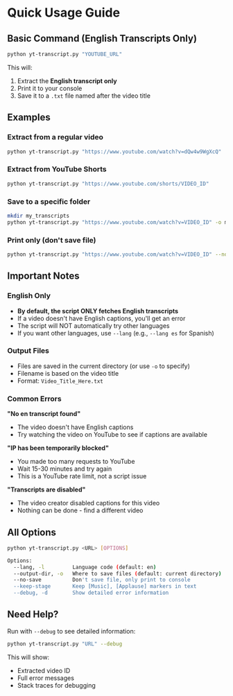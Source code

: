 # Quick Usage Guide

## Basic Command (English Transcripts Only)

```bash
python yt-transcript.py "YOUTUBE_URL"
```

This will:
1. Extract the **English transcript only**
2. Print it to your console
3. Save it to a `.txt` file named after the video title

## Examples

### Extract from a regular video
```bash
python yt-transcript.py "https://www.youtube.com/watch?v=dQw4w9WgXcQ"
```

### Extract from YouTube Shorts
```bash
python yt-transcript.py "https://www.youtube.com/shorts/VIDEO_ID"
```

### Save to a specific folder
```bash
mkdir my_transcripts
python yt-transcript.py "https://www.youtube.com/watch?v=VIDEO_ID" -o my_transcripts/
```

### Print only (don't save file)
```bash
python yt-transcript.py "https://www.youtube.com/watch?v=VIDEO_ID" --no-save
```

## Important Notes

### English Only
- **By default, the script ONLY fetches English transcripts**
- If a video doesn't have English captions, you'll get an error
- The script will NOT automatically try other languages
- If you want other languages, use `--lang` (e.g., `--lang es` for Spanish)

### Output Files
- Files are saved in the current directory (or use `-o` to specify)
- Filename is based on the video title
- Format: `Video_Title_Here.txt`

### Common Errors

**"No en transcript found"**
- The video doesn't have English captions
- Try watching the video on YouTube to see if captions are available

**"IP has been temporarily blocked"**
- You made too many requests to YouTube
- Wait 15-30 minutes and try again
- This is a YouTube rate limit, not a script issue

**"Transcripts are disabled"**
- The video creator disabled captions for this video
- Nothing can be done - find a different video

## All Options

```bash
python yt-transcript.py <URL> [OPTIONS]

Options:
  --lang, -l         Language code (default: en)
  --output-dir, -o   Where to save files (default: current directory)
  --no-save          Don't save file, only print to console
  --keep-stage       Keep [Music], [Applause] markers in text
  --debug, -d        Show detailed error information
```

## Need Help?

Run with `--debug` to see detailed information:
```bash
python yt-transcript.py "URL" --debug
```

This will show:
- Extracted video ID
- Full error messages
- Stack traces for debugging
